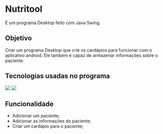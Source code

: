 # Nutritool

É um programa Desktop feito com Java Swing.

## Objetivo

Criar um programa Desktop que crie os cardápios para funcionar com o aplicativo android. Ele também é capaz de armazenar informações sobre o paciente.

## Tecnologias usadas no programa

<img src="https://img.shields.io/badge/Java-ED8B00?style=for-the-badge&logo=java&logoColor=white" />
<img src="https://img.shields.io/badge/SQLite-07405E?style=for-the-badge&logo=sqlite&logoColor=white" />

## Funcionalidade

- Adicionar um paciente;
- Adicionar as informações do paciente;
- Criar um cardápio para o paciente;
